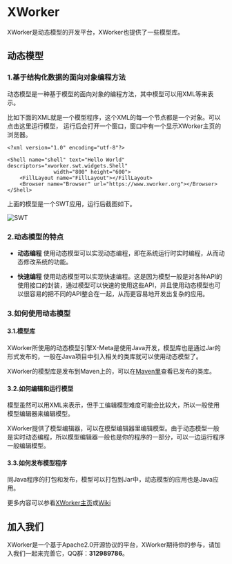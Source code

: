 # XWorker

XWorker是动态模型的开发平台，XWorker也提供了一些模型库。

## 动态模型

### 1.基于结构化数据的面向对象编程方法

动态模型是一种基于模型的面向对象的编程方法，其中模型可以用XML等来表示。

比如下面的XML就是一个模型程序，这个XML的每一个节点都是一个对象。可以点击这里运行模型， 运行后会打开一个窗口，窗口中有一个显示XWorker主页的浏览器。

```
<?xml version="1.0" encoding="utf-8"?>
 
<Shell name="shell" text="Hello World" descriptors="xworker.swt.widgets.Shell"
               width="800" height="600">
    <FillLayout name="FillLayout"></FillLayout>
    <Browser name="Browser" url="https://www.xworker.org"></Browser>
</Shell>
```
上面的模型是一个SWT应用，运行后截图如下。

![SWT](https://images.gitee.com/uploads/images/2019/1217/164635_22cd7199_493262.png "SWT应用")

### 2.动态模型的特点
-  **动态编程** 
使用动态模型可以实现动态编程，即在系统运行时实时编程，从而动态修改系统的功能。
 
- **快速编程**
使用动态模型可以实现快速编程。这是因为模型一般是对各种API的使用接口的封装，通过模型可以快速的使用这些API，并且使用动态模型也可以很容易的把不同的API整合在一起，从而更容易地开发出复杂的应用。

### 3.如何使用动态模型

#### 3.1.模型库
XWorker所使用的动态模型引擎X-Meta是使用Java开发，模型库也是通过Jar的形式发布的，一般在Java项目中引入相关的类库就可以使用动态模型了。

XWorker的模型库是发布到Maven上的，可以在[Maven里](https://mvnrepository.com/search?q=xworker)查看已发布的类库。

#### 3.2.如何编辑和运行模型
模型虽然可以用XML来表示，但手工编辑模型难度可能会比较大，所以一般使用模型编辑器来编辑模型。

XWorker提供了模型编辑器，可以在模型编辑器里编辑模型。由于动态模型一般是实时动态编程，所以模型编辑器一般也是你的程序的一部分，可以一边运行程序一般编辑模型。

#### 3.3.如何发布模型程序
同Java程序的打包和发布，模型可以打包到Jar中，动态模型的应用也是Java应用。

更多内容可以参看[XWorker主页](https://www.xworker.org)或[Wiki](./wikis/pages)

## 加入我们
XWorker是一个基于Apache2.0开源协议的平台，XWorker期待你的参与，请加入我们一起来完善它，QQ群：**312989786**。

